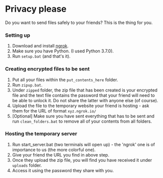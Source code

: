 # Privacy please

Do you want to send files safely to your friends? This is the thing for you.  

### Setting up  
1. Download and install [ngrok](https://ngrok.com/download).
2. Make sure you have Python. (I used Python 3.7.0).  
3. Run `setup.bat` (and that's it).

### Creating encrypted files to be sent  
1. Put all your files within the `put_contents_here` folder.  
2. Run `zipup.bat`.  
3. Under `zipped` folder, the zip file that has been created is your encrypted file and the text file contains the password that your friend will need to be able to unlock it. Do not share the latter with anyone else (of course).  
4. Upload the file to the temporary website your friend is hosting - ask them for the URL of format `xyz.ngrok.io/` 
5. [Optional] Make sure you have sent everything that has to be sent and run `clean_folders.bat` to remove all of your contents from all folders.  

### Hosting the temporary server
1. Run start_server.bat (two terminals will open up) - the 'ngrok' one is of importance to us (the more colorful one).  
2. Give your friend the URL you find in above step.  
3. Once they upload the zip file, you will find you have received it under `uploads` folder.
4. Access it using the password they share with you.
